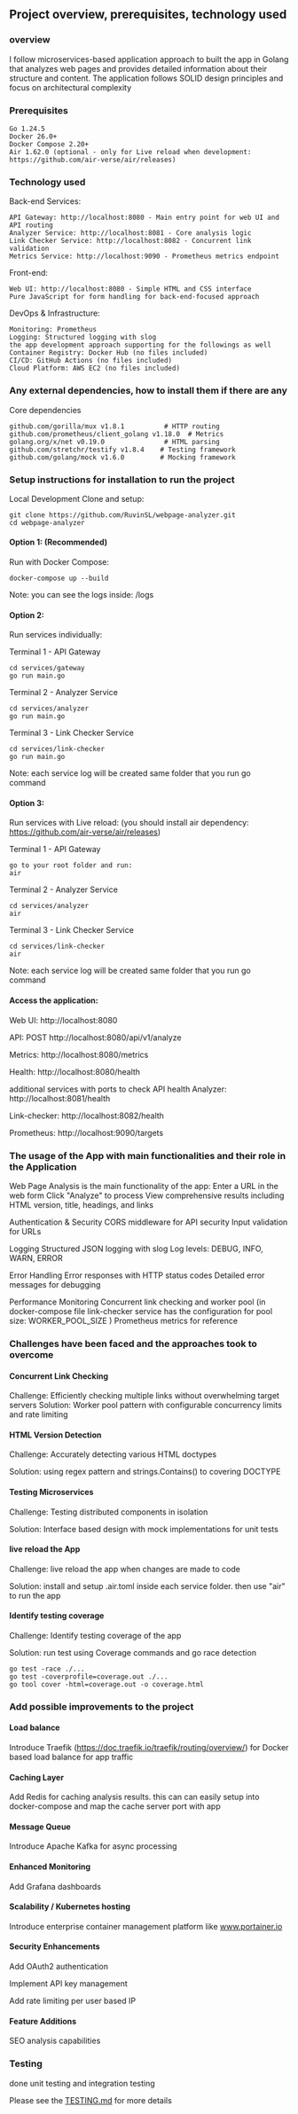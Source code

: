 ## Project overview, prerequisites, technology used

### overview
I follow microservices-based application approach to built the app in Golang that analyzes web pages and provides detailed information about their structure and content. The application follows SOLID design principles and focus on architectural complexity

### Prerequisites
    Go 1.24.5 
    Docker 26.0+
    Docker Compose 2.20+
    Air 1.62.0 (optional - only for Live reload when development: https://github.com/air-verse/air/releases)

### Technology used
Back-end Services:

    API Gateway: http://localhost:8080 - Main entry point for web UI and API routing
    Analyzer Service: http://localhost:8081 - Core analysis logic
    Link Checker Service: http://localhost:8082 - Concurrent link validation
    Metrics Service: http://localhost:9090 - Prometheus metrics endpoint

Front-end:

    Web UI: http://localhost:8080 - Simple HTML and CSS interface
    Pure JavaScript for form handling for back-end-focused approach

DevOps & Infrastructure:

    Monitoring: Prometheus
    Logging: Structured logging with slog
    the app development approach supporting for the followings as well
    Container Registry: Docker Hub (no files included)
    CI/CD: GitHub Actions (no files included)
    Cloud Platform: AWS EC2 (no files included)


### Any external dependencies, how to install them if there are any
Core dependencies

    github.com/gorilla/mux v1.8.1          # HTTP routing
    github.com/prometheus/client_golang v1.18.0  # Metrics
    golang.org/x/net v0.19.0               # HTML parsing
    github.com/stretchr/testify v1.8.4    # Testing framework
    github.com/golang/mock v1.6.0         # Mocking framework


### Setup instructions for installation to run the project
Local Development
Clone and setup:
```
git clone https://github.com/RuvinSL/webpage-analyzer.git
cd webpage-analyzer
```

#### Option 1: (Recommended)
Run with Docker Compose:
```
docker-compose up --build 
```
Note: you can see the logs inside: <root>/logs

#### Option 2:
Run services individually:

Terminal 1 - API Gateway
```
cd services/gateway
go run main.go
```

Terminal 2 - Analyzer Service
```
cd services/analyzer
go run main.go
```

Terminal 3 - Link Checker Service
```
cd services/link-checker
go run main.go
```
Note: each service log will be created same folder that you run go command

#### Option 3:
Run services with Live reload: (you should install air dependency: https://github.com/air-verse/air/releases)

Terminal 1 - API Gateway
```
go to your root folder and run:
air
```

Terminal 2 - Analyzer Service
```
cd services/analyzer
air
```

Terminal 3 - Link Checker Service
```
cd services/link-checker
air
```

Note: each service log will be created same folder that you run go command

#### Access the application:
Web UI: http://localhost:8080

API: POST http://localhost:8080/api/v1/analyze

Metrics: http://localhost:8080/metrics

Health: http://localhost:8080/health

additional services with ports to check API health 
Analyzer: http://localhost:8081/health

Link-checker: http://localhost:8082/health

Prometheus: http://localhost:9090/targets


### The usage of the App with main functionalities and their role in the Application
Web Page Analysis is the main functionality of the app:
    Enter a URL in the web form
    Click "Analyze" to process
    View comprehensive results including HTML version, title, headings, and links

Authentication & Security
    CORS middleware for API security
    Input validation for URLs

Logging
    Structured JSON logging with slog
    Log levels: DEBUG, INFO, WARN, ERROR

Error Handling
    Error responses with HTTP status codes
    Detailed error messages for debugging

Performance Monitoring
    Concurrent link checking and worker pool (in docker-compose file link-checker service has the configuration for pool size: WORKER_POOL_SIZE )
    Prometheus metrics for reference

### Challenges have been faced and the approaches took to overcome
#### Concurrent Link Checking
Challenge: Efficiently checking multiple links without overwhelming target servers
Solution: Worker pool pattern with configurable concurrency limits and rate limiting

#### HTML Version Detection
Challenge: Accurately detecting various HTML doctypes

Solution: using regex pattern and strings.Contains() to covering DOCTYPE

#### Testing Microservices
Challenge: Testing distributed components in isolation

Solution: Interface based design with mock implementations for unit tests

#### live reload the App
Challenge: live reload the app when changes are made to code

Solution: install and setup .air.toml inside each service folder. then use "air" to run the app

#### Identify testing coverage
Challenge: Identify testing coverage of the app

Solution: run test using Coverage commands and go race detection
```
go test -race ./...
go test -coverprofile=coverage.out ./...
go tool cover -html=coverage.out -o coverage.html
```

### Add possible improvements to the project
#### Load balance
Introduce Traefik (https://doc.traefik.io/traefik/routing/overview/) for Docker based load balance for app traffic

#### Caching Layer
Add Redis for caching analysis results. this can can easily setup into docker-compose and map the cache server port with app

#### Message Queue
Introduce Apache Kafka for async processing

#### Enhanced Monitoring
Add Grafana dashboards

#### Scalability / Kubernetes hosting
Introduce enterprise container management platform like www.portainer.io 

#### Security Enhancements
Add OAuth2 authentication

Implement API key management

Add rate limiting per user based IP

#### Feature Additions
SEO analysis capabilities

### Testing
done unit testing and integration testing

Please see the [TESTING.md](https://github.com/RuvinSL/webpage-analyzer/blob/main/TESTING.md) for more details